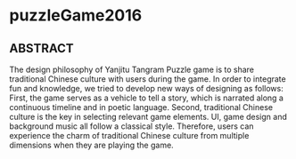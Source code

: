 # puzzleGame2016
## ABSTRACT 
The design philosophy of Yanjitu Tangram Puzzle game is to share traditional Chinese culture with users during the game. In order to integrate fun and knowledge, we tried to develop new ways of designing as follows: First, the game serves as a vehicle to tell a story, which is narrated along a continuous timeline and in poetic language. Second, traditional Chinese culture is the key in selecting relevant game elements. UI, game design and background music all follow a classical style. Therefore, users can experience the charm of traditional Chinese culture from multiple dimensions when they are playing the game.
